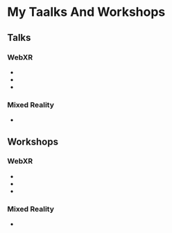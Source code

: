# My Taalks And Workshops

## Talks

### WebXR

- []()
- []()
- []()

### Mixed Reality

- []()

## Workshops

### WebXR

- []()
- []()
- []()

### Mixed Reality

- []()


